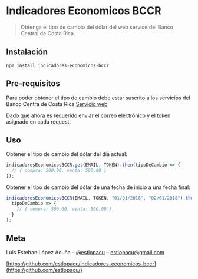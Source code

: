 # Indicadores Economicos BCCR

> Obtenga el tipo de cambio del dólar del web service del Banco Central de Costa Rica.

## Instalación

    npm install indicadores-economicos-bccr

## Pre-requisitos

Para poder obtener el tipo de cambio debe estar suscrito a los servicios del Banco Centra de Costa Rica [Servicio web](https://www.bccr.fi.cr/seccion-indicadores-economicos/servicio-web)

Dado que ahora es requerido enviar el correo electrónico y el token asignado en cada request.

## Uso

Obtener el tipo de cambio del dólar del día actual:

```javascript
indicadoresEconomicosBCCR.get(EMAIL, TOKEN).then(tipoDeCambio => {
  // { compra: 500.00, venta: 500.00 }
});
```

Obtener el tipo de cambio del dólar de una fecha de inicio a una fecha final:

```javascript
indicadoresEconomicosBCCR(EMAIL, TOKEN, "01/01/2018", "02/01/2018").then(
  tipoDeCambio => {
    // { compra: 500.00, venta: 500.00 }
  }
);
```

## Meta

Luis Esteban López Acuña – [@estlopacu](https://twitter.com/estlopacu) – estlopacu@gmail.com

[https://github.com/estlopacu/indicadores-economicos-bccr](https://github.com/estlopacu/)
